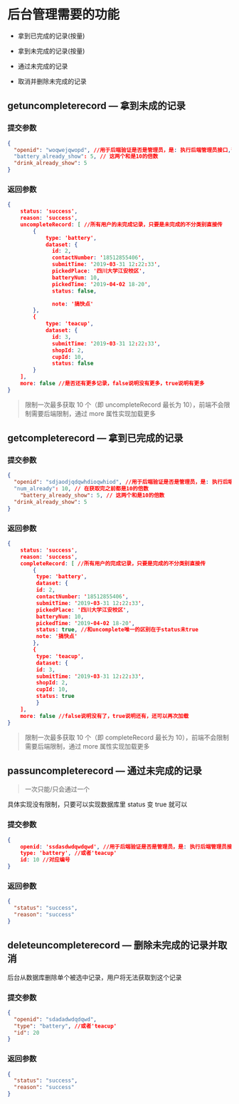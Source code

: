 # 后台管理需要的功能

- 拿到已完成的记录(按量)

- 拿到未完成的记录(按量)

- 通过未完成的记录

- 取消并删除未完成的记录

## getuncompleterecord — 拿到未成的记录

### 提交参数

```json
{
  "openid": "woqwejqwopd", //用于后端验证是否是管理员，是: 执行后端管理员接口,否: 返回相关错误信息。
  "battery_already_show": 5, // 这两个和是10的倍数
  "drink_already_show": 5
}
```

### 返回参数

```json
{
    status: 'success',
    reason: 'success',
    uncompleteRecord: [ //所有用户的未完成记录，只要是未完成的不分类别直接传
        {
            type: 'battery',
            dataset: {
              id: 2,
              contactNumber: '18512855406',
              submitTime: '2019-03-31 12:22:33',
              pickedPlace: '四川大学江安校区',
              batteryNum: 10,
              pickedTime: '2019-04-02 18-20',
              status: false,

              note: '搞快点'
        },
        {
            type: 'teacup',
            dataset: {
              id: 3,
              submitTime: '2019-03-31 12:22:33',
              shopId: 2,
              cupId: 10,
              status: false
        }
    ],
    more: false //是否还有更多记录，false说明没有更多，true说明有更多
}
```

> 限制一次最多获取 10 个（即 uncompleteRecord 最长为 10），前端不会限制需要后端限制，通过 more 属性实现加载更多

## getcompleterecord — 拿到已完成的记录

### 提交参数

```json
{
  "openid": "sdjaodjqdqwhdioqwhiod", //用于后端验证是否是管理员，是: 执行后端管理员接口,否: 返回相关错误信息。
  "num_already": 10, // 在获取完之前都是10的倍数
    "battery_already_show": 5, // 这两个和是10的倍数
  "drink_already_show": 5
}
```

### 返回参数

```JSON
{
    status: 'success',
    reason: 'success',
    completeRecord: [ //所有用户的完成记录，只要是完成的不分类别直接传
        {
         type: 'battery',
         dataset: {
         id: 2,
         contactNumber: '18512855406',
         submitTime: '2019-03-31 12:22:33',
         pickedPlace: '四川大学江安校区',
         batteryNum: 10,
         pickedTime: '2019-04-02 18-20',
         status: true, //和uncomplete唯一的区别在于status未true
         note: '搞快点'
        },
        {
         type: 'teacup',
         dataset: {
         id: 3,
         submitTime: '2019-03-31 12:22:33',
         shopId: 2,
         cupId: 10,
         status: true
         }
    ],
    more: false //false说明没有了，true说明还有，还可以再次加载
}
```

> 限制一次最多获取 10 个（即 completeRecord 最长为 10），前端不会限制需要后端限制，通过 more 属性实现加载更多

## passuncompleterecord — 通过未完成的记录

> 一次只能/只会通过一个

具体实现没有限制，只要可以实现数据库里 status 变 true 就可以

### 提交参数

```json
{
    openid: 'ssdasdwdqwdqwd', //用于后端验证是否是管理员，是: 执行后端管理员接口,否: 返回相关错误信息。
    type: 'battery', //或者'teacup'
    id: 10 //对应编号
}
```

### 返回参数

```json
{
  "status": "success",
  "reason": "success"
}
```

## deleteuncompleterecord — 删除未完成的记录并取消

后台从数据库删除单个被选中记录，用户将无法获取到这个记录

### 提交参数

```json
{
  "openid": "sdadadwdqdqwd",
  "type": "battery", //或者'teacup'
  "id": 20
}
```

### 返回参数

```json
{
  "status": "success",
  "reason": "success"
}
```
